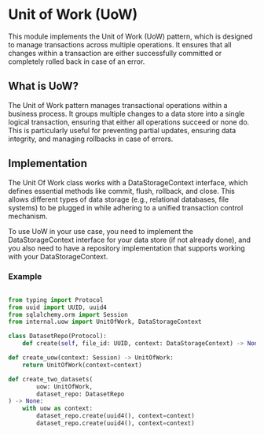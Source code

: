 # Unit of Work (UoW)
This module implements the Unit of Work (UoW) pattern, which is designed to manage transactions across multiple operations. It ensures that all changes within a transaction are either successfully committed or completely rolled back in case of an error.

## What is UoW?
The Unit of Work pattern manages transactional operations within a business process. It groups multiple changes to a data store into a single logical transaction, ensuring that either all operations succeed or none do. This is particularly useful for preventing partial updates, ensuring data integrity, and managing rollbacks in case of errors.

## Implementation
The Unit Of Work class works with a DataStorageContext interface, which defines essential methods like commit, flush, rollback, and close. This allows different types of data storage (e.g., relational databases, file systems) to be plugged in while adhering to a unified transaction control mechanism.

To use UoW in your use case, you need to implement the DataStorageContext interface for your data store (if not already done), and you also need to have a repository implementation that supports working with your DataStorageContext.

### Example
```python

from typing import Protocol
from uuid import UUID, uuid4
from sqlalchemy.orm import Session
from internal.uow import UnitOfWork, DataStorageContext

class DatasetRepo(Protocol):
    def create(self, file_id: UUID, context: DataStorageContext) -> None: ...

def create_uow(context: Session) -> UnitOfWork:
    return UnitOfWork(context=context)

def create_two_datasets(
        uow: UnitOfWork,
        dataset_repo: DatasetRepo
) -> None:
    with uow as context:
        dataset_repo.create(uuid4(), context=context)
        dataset_repo.create(uuid4(), context=context)
```
